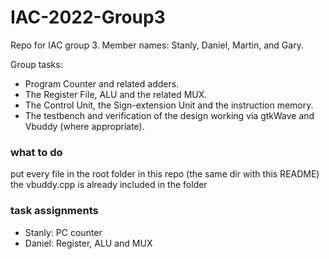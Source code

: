 # IAC-2022-Group3
Repo for IAC group 3. Member names: Stanly, Daniel, Martin, and Gary.

Group tasks:
- Program Counter and related adders.
- The Register File, ALU and the related MUX.
- The Control Unit, the Sign-extension Unit and the instruction memory.
- The testbench and verification of the design working via gtkWave and Vbuddy (where appropriate).

### what to do
put every file in the root folder in this repo (the same dir with this README)
the vbuddy.cpp is already included in the folder

### task assignments
- Stanly: PC counter
- Daniel: Register, ALU and MUX